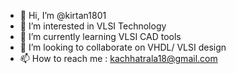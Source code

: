 - 👋 Hi, I’m @kirtan1801
- 👀 I’m interested in VLSI Technology
- 🌱 I’m currently learning VLSI CAD tools
- 💞️ I’m looking to collaborate on VHDL/ VLSI design
- 📫 How to reach me : kachhatrala18@gmail.com

<!---
kirtan1801/kirtan1801 is a ✨ special ✨ repository because its `README.md` (this file) appears on your GitHub profile.
You can click the Preview link to take a look at your changes.
--->
